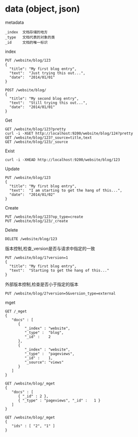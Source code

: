# data (object, json)
metadata

    _index  文档存储的地方
    _type   文档代表的对象的类
    _id     文档的唯一标识

index

    PUT /website/blog/123
    {
      "title": "My first blog entry",
      "text":  "Just trying this out...",
      "date":  "2014/01/01"
    }

    POST /website/blog/
    {
      "title": "My second blog entry",
      "text":  "Still trying this out...",
      "date":  "2014/01/01"
    }

Get

    GET /website/blog/123?pretty
    curl -i -XGET http://localhost:9200/website/blog/124?pretty
    GET /website/blog/123?_source=title,text
    GET /website/blog/123/_source

Exist

    curl -i -XHEAD http://localhost:9200/website/blog/123
   
Update

    PUT /website/blog/123
    {
      "title": "My first blog entry",
      "text":  "I am starting to get the hang of this...",
      "date":  "2014/01/02"
    }

Create 

    PUT /website/blog/123?op_type=create
    PUT /website/blog/123/_create

Delete

    DELETE /website/blog/123

版本控制,检查_version是否与请求中指定的一致

    PUT /website/blog/1?version=1
    {
      "title": "My first blog entry",
      "text":  "Starting to get the hang of this..."
    }

外部版本控制,检查是否小于指定的版本

    PUT /website/blog/2?version=5&version_type=external

mget

    GET /_mget
    {
       "docs" : [
          {
             "_index" : "website",
             "_type" :  "blog",
             "_id" :    2
          },
          {
             "_index" : "website",
             "_type" :  "pageviews",
             "_id" :    1,
             "_source": "views"
          }
       ]
    }

    GET /website/blog/_mget
    {
       "docs" : [
          { "_id" : 2 },
          { "_type" : "pageviews", "_id" :   1 }
       ]
    }

    GET /website/blog/_mget
    {
       "ids" : [ "2", "1" ]
    }


